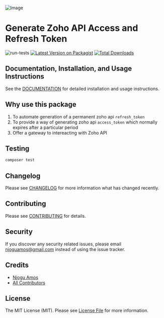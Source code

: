 ![Image](https://github.com/njoguamos/laravel-zoho-oauth/blob/gh-pages/images/Cover.png)
# Generate Zoho API Access and Refresh Token

![run-tests](https://github.com/njoguamos/laravel-zoho-oauth/workflows/run-tests/badge.svg)
[![Latest Version on Packagist](https://img.shields.io/packagist/v/njoguamos/laravel-zoho-oauth.svg?style=flat-square)](https://packagist.org/packages/njoguamos/laravel-zoho-oauth)
[![Total Downloads](https://img.shields.io/packagist/dt/njoguamos/laravel-zoho-oauth.svg?style=flat-square)](https://packagist.org/packages/njoguamos/laravel-zoho-oauth)


## Documentation, Installation, and Usage Instructions

See the [DOCUMENTATION](https://njoguamos.github.io/laravel-zoho-oauth/) for detailed installation and usage instructions.


## Why use this package
1. To automate generation of a permanent zoho api `refresh_token`
2. To provide a way of generating zoho api `access_token` which normally expires after a particular period
3. Offer a gateway to intereacting with Zoho API


## Testing

``` bash
composer test
```

## Changelog

Please see [CHANGELOG](CHANGELOG.md) for more information what has changed recently.

## Contributing

Please see [CONTRIBUTING](CONTRIBUTING.md) for details.

## Security

If you discover any security related issues, please email njoguamos@gmail.com instead of using the issue tracker.

## Credits

- [Njogu Amos](https://github.com/njoguamos)
- [All Contributors](../../contributors)

## License

The MIT License (MIT). Please see [License File](LICENSE.md) for more information.

